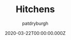 ---
title: Hitchens
github: https://github.com/patdryburgh/hitchens
demo: https://patdryburgh.github.io/hitchens/
author: patdryburgh
date: 2020-03-22T00:00:00.000Z
ssg:
  - Jekyll
cms:
  - Markdown
description: An inarguably well-designed Jekyll theme by Pat Dryburgh.
draft: true
publish_date: '2018-07-31T01:12:09Z'
update_date: '2020-10-01T20:42:29Z'
github_star: 213
github_fork: 225
---